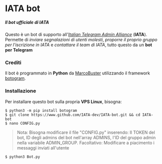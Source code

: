 # IATA bot
##### Il bot ufficiale di IATA
Questo è un bot di supporto all'*[Italian Telegram Admin Alliance](www.iata.ovh)* (**IATA**).
Permette di *inviare segnalazioni di utenti molesti*, *proporre il proprio gruppo per l'iscrizione in IATA* e *contattare il team di IATA*, tutto questo da un **bot per Telegram**

### Crediti
Il bot è programmato in **Python** da [MarcoBuster](https://www.github.com/MarcoBuster) utilizzando il framework [botogram](https://www.github.com/botogram). 

### Installazione
Per installare questo bot sulla propria **VPS Linux**, bisogna:

    $ python3 -m pip install botogram
    $ git clone https://www.github.com/IATA-dev/IATA-bot.git && cd IATA-bot
    $ nano CONFIG.py
> Nota: Bisogna modificare il file "CONFIG.py" inserendo:
> Il TOKEN del bot,
> ID degli admins del bot nell'array ADMINS,
> l'ID del gruppo admin nella variabile ADMIN_GROUP.
> Facoltativo: Modificare a piacimento i messaggi inviati all'utente

    $ python3 Bot.py
